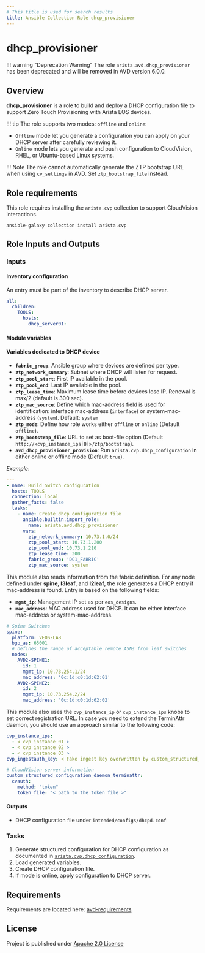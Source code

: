 ```yaml
---
# This title is used for search results
title: Ansible Collection Role dhcp_provisioner
---
```

<!--
  ~ Copyright (c) 2023-2025 Arista Networks, Inc.
  ~ Use of this source code is governed by the Apache License 2.0
  ~ that can be found in the LICENSE file.
  -->

# dhcp_provisioner

!!! warning "Deprecation Warning"
    The role `arista.avd.dhcp_provisioner` has been deprecated and will be removed in AVD version 6.0.0.

## Overview

**dhcp_provisioner** is a role to build and deploy a DHCP configuration file to support Zero Touch Provisioning with Arista EOS devices.

!!! tip
    The role supports two modes: `offline` and `online`:

- `Offline` mode let you generate a configuration you can apply on your DHCP server after carefully reviewing it.
- `Online` mode lets you generate and push configuration to CloudVision, RHEL, or Ubuntu-based Linux systems.

!!! Note
    The role cannot automatically generate the ZTP bootstrap URL when using `cv_settings` in AVD.
    Set `ztp_bootstrap_file` instead.

## Role requirements

This role requires installing the `arista.cvp` collection to support CloudVision interactions.

```shell
ansible-galaxy collection install arista.cvp
```

## Role Inputs and Outputs

### Inputs

#### Inventory configuration

An entry must be part of the inventory to describe DHCP server.

```yaml
all:
  children:
    TOOLS:
      hosts:
        dhcp_server01:
```

#### Module variables

#### Variables dedicated to DHCP device

- **`fabric_group`**: Ansible group where devices are defined per type.
- **`ztp_network_summary`**: Subnet where DHCP will listen for request.
- **`ztp_pool_start`**: First IP available in the pool.
- **`ztp_pool_end`**: Last IP available in the pool.
- **`ztp_lease_time`**: Maximum lease time before devices lose IP. Renewal is max/2 (default is 300 sec).
- **`ztp_mac_source`**: Define which mac-address field is used for identification: interface mac-address (`interface`) or system-mac-address (`system`). Default: `system`
- **`ztp_mode`**: Define how role works either `offline` or `online` (Default `offline`).
- **`ztp_bootstrap_file`**: URL to set as boot-file option (Default `http://<cvp_instance_ips[0]>/ztp/bootstrap`).
- **`avd_dhcp_provisioner_provision`**: Run `arista.cvp.dhcp_configuration` in either online or offline mode (Default `true`).

*Example*:

```yaml
---
- name: Build Switch configuration
  hosts: TOOLS
  connection: local
  gather_facts: false
  tasks:
    - name: Create dhcp configuration file
      ansible.builtin.import_role:
        name: arista.avd.dhcp_provisioner
      vars:
        ztp_network_summary: 10.73.1.0/24
        ztp_pool_start: 10.73.1.200
        ztp_pool_end: 10.73.1.210
        ztp_lease_time: 300
        fabric_group: 'DC1_FABRIC'
        ztp_mac_source: system
```

This module also reads information from the fabric definition. For any node defined under **spine**, **l3leaf**, and **l2leaf**, the role generates a DHCP entry if mac-address is found. Entry is based on the following fields:

- **`mgmt_ip`**: Management IP set as per `eos_designs`.
- **`mac_address`**: MAC address used for DHCP. It can be either interface mac-address or system-mac-address.

```yaml
# Spine Switches
spine:
  platform: vEOS-LAB
  bgp_as: 65001
  # defines the range of acceptable remote ASNs from leaf switches
  nodes:
    AVD2-SPINE1:
      id: 1
      mgmt_ip: 10.73.254.1/24
      mac_address: '0c:1d:c0:1d:62:01'
    AVD2-SPINE2:
      id: 2
      mgmt_ip: 10.73.254.2/24
      mac_address: '0c:1d:c0:1d:62:02'
```

This module also uses the `cvp_instance_ip` or `cvp_instance_ips` knobs to set correct registration URL. In case you need to extend the TerminAttr daemon, you should use an approach similar to the following code:

```yaml
cvp_instance_ips:
  - < cvp instance 01 >
  - < cvp instance 02 >
  - < cvp instance 03 >
cvp_ingestauth_key: < Fake ingest key overwritten by custom_structured_configuration >

# CloudVision server information
custom_structured_configuration_daemon_terminattr:
  cvauth:
    method: "token"
    token_file: "< path to the token file >"
```

#### Outputs

- DHCP configuration file under `intended/configs/dhcpd.conf`

### Tasks

1. Generate structured configuration for DHCP configuration as documented in [`arista.cvp.dhcp_configuration`](https://aristanetworks.github.io/ansible-cvp/roles/dhcp_configuration/).
2. Load generated variables.
3. Create DHCP configuration file.
4. If mode is online, apply configuration to DHCP server.

## Requirements

Requirements are located here: [avd-requirements](../../../../../docs/installation/collection-installation.md#python-requirements-installation)

## License

Project is published under [Apache 2.0 License](https://github.com/aristanetworks/avd/blob/devel/LICENSE)

